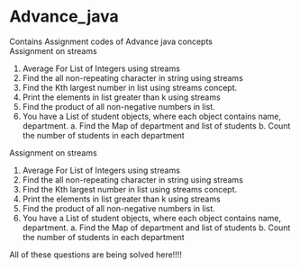 # Advance_java
Contains Assignment codes of Advance java concepts
<br> Assignment on streams
1. Average For List of Integers using streams
2. Find the all non-repeating character in string using streams
3. Find the Kth largest number in list using streams concept.
4. Print the elements in list greater than k using streams
5. Find the product of all non-negative numbers in list.
6. You have a List of student objects, where each object contains name,
department.
a. Find the Map of department and list of students
b. Count the number of students in each department

Assignment on streams
1. Average For List of Integers using streams
2. Find the all non-repeating character in string using streams
3. Find the Kth largest number in list using streams concept.
4. Print the elements in list greater than k using streams
5. Find the product of all non-negative numbers in list.
6. You have a List of student objects, where each object contains name,
department.
a. Find the Map of department and list of students
b. Count the number of students in each department

All of these questions are being solved here!!!!<br>